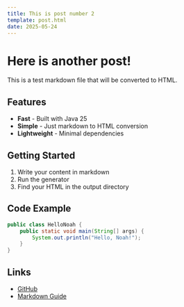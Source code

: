 ```yaml
---
title: This is post number 2
template: post.html
date: 2025-05-24
---
```


# Here is another post!

This is a test markdown file that will be converted to HTML.

## Features

- **Fast** - Built with Java 25
- **Simple** - Just markdown to HTML conversion
- **Lightweight** - Minimal dependencies

## Getting Started

1. Write your content in markdown
2. Run the generator
3. Find your HTML in the output directory

## Code Example

```java
public class HelloNoah {
    public static void main(String[] args) {
        System.out.println("Hello, Noah!");
    }
}
```

## Links

- [GitHub](https://github.com/yourusername/noah)
- [Markdown Guide](https://www.markdownguide.org/)
